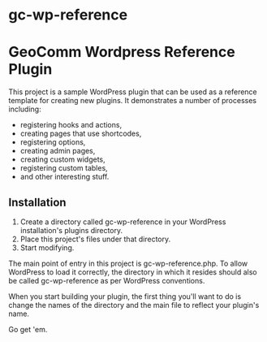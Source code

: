# gc-wp-reference
GeoComm Wordpress Reference Plugin
==================================

This project is a sample WordPress plugin that can be used as a reference template for creating new plugins.  It demonstrates a number of processes including:

  - registering hooks and actions,
  - creating pages that use shortcodes,
  - registering options,
  - creating admin pages,
  - creating custom widgets,
  - registering custom tables,
  - and other interesting stuff.

Installation
------------
1.  Create a directory called gc-wp-reference in your WordPress installation's plugins directory.
2.  Place this project's files under that directory.
3.  Start modifying.

The main point of entry in this project is gc-wp-reference.php.  To allow WordPress to load it correctly, the directory in which it resides should also be called gc-wp-reference as per WordPress conventions.

When you start building your plugin, the first thing you'll want to do is change the names of the directory and the main file to reflect your plugin's name.

Go get 'em.

